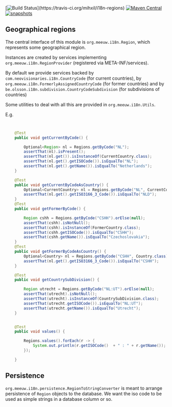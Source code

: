[![Build Status](https://travis-ci.org/mihxil/i18n-regions.svg?)](https://travis-ci.org/mihxil/i18n-regions)
[![Maven Central](https://img.shields.io/maven-central/v/org.meeuw.i18n/i18n-regions.svg?label=Maven%20Central)](https://search.maven.org/search?q=g:%22org.meeuw.i18n%22)
[![snapshots](https://img.shields.io/nexus/s/https/oss.sonatype.org/org.meeuw.i18n/i18n-regions.svg)](https://oss.sonatype.org/content/repositories/staging/org/meeuw/i18n/)

Geographical regions
--------------------

The central interface of this module is `org.meeuw.i18n.Region`, which represents some geographical region.


Instances are created by services implementing `org.meeuw.i18n.RegionProvider` (registered via META-INF/services).

By default we provide services backed by `com.neovisionaries.i18n.CountryCode` (for current countries), by `org.meeuw.i18n.FormerlyAssignedCountryCode` (for former countries) and by `be.olsson.i18n.subdivision.CountryCodeSubdivision` (for subdivisions of countries)

Some utilities to deal with all this are provided in `org.meeuw.i18n.Utils`.

E.g. 
```java


    @Test
    public void getCurrentByCode() {

        Optional<Region> nl = Regions.getByCode("NL");
        assertThat(nl).isPresent();
        assertThat(nl.get()).isInstanceOf(CurrentCountry.class);
        assertThat(nl.get().getISOCode()).isEqualTo("NL");
        assertThat(nl.get().getName()).isEqualTo("Netherlands");
    }

    @Test
    public void getCurrentByCodeAsCountry() {
        Optional<CurrentCountry> nl = Regions.getByCode("NL", CurrentCountry.class);
        assertThat(nl.get().getISO3166_3_Code()).isEqualTo("NLD");
    }
    @Test
    public void getFormerByCode() {

        Region cshh = Regions.getByCode("CSHH").orElse(null);
        assertThat(cshh).isNotNull();
        assertThat(cshh).isInstanceOf(FormerCountry.class);
        assertThat(cshh.getISOCode()).isEqualTo("CSHH");
        assertThat(cshh.getName()).isEqualTo("Czechoslovakia");
    }
    @Test
    public void getFormerByCodeAsCountry() {
        Optional<Country> nl = Regions.getByCode("CSHH", Country.class);
        assertThat(nl.get().getISO3166_3_Code()).isEqualTo("CSHH");
    }

    @Test
    public void getCountrySubDivision() {

        Region utrecht = Regions.getByCode("NL:UT").orElse(null);
        assertThat(utrecht).isNotNull();
        assertThat(utrecht).isInstanceOf(CountrySubDivision.class);
        assertThat(utrecht.getISOCode()).isEqualTo("NL:UT");
        assertThat(utrecht.getName()).isEqualTo("Utrecht");
    }


    @Test
    public void values() {

        Regions.values().forEach(r -> {
            System.out.println(r.getISOCode()  + " : " + r.getName());
        });

    }
```

Persistence
-----------
`org.meeuw.i18n.persistence.RegionToStringConverter` is meant to arrange persistence of `Region` objects to the database. We want the iso code to be used as simple strings in a database column or so.

